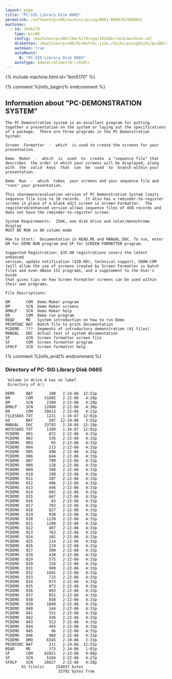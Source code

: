 ```yaml
---
layout: page
title: "PC-SIG Library Disk #665"
permalink: /software/pcx86/sw/misc/pcsig/0001-0999/DISK0665/
machines:
  - id: ibm5170
    type: pcx86
    config: /machines/pcx86/ibm/5170/cga/1024kb/rev3/machine.xml
    diskettes: /machines/pcx86/diskettes.json,/disks/pcsigdisks/pcx86/diskettes.json
    autoGen: true
    autoMount:
      B: "PC-SIG Library Disk 0665"
    autoType: $date\r$time\rB:\rDIR\r
---
```


{% include machine.html id="ibm5170" %}

{% comment %}info_begin{% endcomment %}

## Information about "PC-DEMONSTRATION SYSTEM"

    The PC Demonstration system is an excellent program for putting
    together a presentation on the system or laying out the specifications
    of a package.  There are three programs in the PC Demonstration System:
    
    Screen  Formatter  -  which  is used to create the screens for your
    presentation.
    
    Demo  Maker  -  which  is  used  to  create  a "sequence file" that
    describes  the order in which your screens will be displayed, along
    with  the  valid  keys  that  can  be  used  to  branch within your
    presentation.
    
    Demo  Run  -  which  takes  your screens and your sequence file and
    "runs" your presentation.
    
    This shareware/evaluation version of PC Demonstration System limits
    sequence file size to 10 records.  It also has a reminder-to-register
    screen in place of a blank edit screen in Screen Formatter.  The
    registered/enhanced version allows sequence files of 450 records and
    does not have the reminder-to-register screen.
    
    System Requirements:  256K, one disk drive and color/monochrome display
    MUST BE RUN in 80 column mode
    
    How to Start:  Documentation in READ.ME and MANUAL.DOC. To run, enter
    DR for DEMO RUN program and SF for SCREEN FORMATTER program.
    
    Suggested Registration: $35.00 registrations covers the latest enhanced
    version, update notification ($10.00), technical support, SHOW.COM
    (will allow the use of screens created by Screen Formatter in batch
    files and even dBase III programs, and a supplement to the User's Guide
    that gives tips on how Screen Formatter screens can be used within
    their own programs.
    
    File Descriptions:
    
    DM       COM  Demo Maker program
    DM       SCN  Demo Maker screens
    DMHLP    SCN  Demo Maker help
    DR       COM  Demo run program
    READ     ME   System introduction on how to run Demo
    PRINTDOC BAT  Batch file to print documentation
    PCDEMO   ???  Segments of introductory demonstration (41 files)
    MANUAL   DOC  Actual text of system documentation
    SF       SCN  Screen formatter screen file
    SF       COM  Screen formatter program
    SFHLP    SCN  Screen formatter help
{% comment %}info_end{% endcomment %}


### Directory of PC-SIG Library Disk 0665

     Volume in drive A has no label
     Directory of A:\

    DEMO     BAT       100   2-24-86  12:51p
    DM       COM     51685   2-22-86   4:20p
    DM       SCN      2300   2-22-86   4:29p
    DMHLP    SCN     12808   2-22-86   4:30p
    DR       COM     20612   2-22-86   4:21p
    FILES665 TXT      1221   1-16-87  12:02p
    GO       BAT       597  12-19-86   3:55p
    MANUAL   DOC     33792   2-24-86  12:19p
    NOTES665 TXT      1399   1-16-87  12:02p
    PCDEMO   001       872   2-22-86   4:33p
    PCDEMO   002       535   2-22-86   4:33p
    PCDEMO   003        65   2-22-86   4:33p
    PCDEMO   004       213   2-22-86   4:33p
    PCDEMO   005       490   2-22-86   4:33p
    PCDEMO   006       644   2-22-86   4:33p
    PCDEMO   007       709   2-22-86   4:33p
    PCDEMO   008       128   2-22-86   4:33p
    PCDEMO   009       168   2-22-86   4:33p
    PCDEMO   010       198   2-22-86   4:33p
    PCDEMO   011       207   2-22-86   4:33p
    PCDEMO   012       406   2-22-86   4:33p
    PCDEMO   013       446   2-22-86   4:33p
    PCDEMO   014       602   2-22-86   4:33p
    PCDEMO   015       667   2-22-86   4:33p
    PCDEMO   016        83   2-22-86   4:33p
    PCDEMO   017       702   2-22-86   4:33p
    PCDEMO   018       827   2-22-86   4:33p
    PCDEMO   019       938   2-22-86   4:33p
    PCDEMO   020      1120   2-22-86   4:33p
    PCDEMO   021      1288   2-22-86   4:33p
    PCDEMO   022       887   2-22-86   4:33p
    PCDEMO   023       763   2-22-86   4:33p
    PCDEMO   024       102   2-22-86   4:33p
    PCDEMO   025       214   2-22-86   4:33p
    PCDEMO   026       219   2-22-86   4:33p
    PCDEMO   027       300   2-22-86   4:33p
    PCDEMO   028       430   2-22-86   4:33p
    PCDEMO   029       575   2-22-86   4:33p
    PCDEMO   030       156   2-22-86   4:33p
    PCDEMO   031       909   2-22-86   4:33p
    PCDEMO   032      1041   2-22-86   4:33p
    PCDEMO   033       715   2-22-86   4:33p
    PCDEMO   034       873   2-22-86   4:33p
    PCDEMO   035       872   2-22-86   4:33p
    PCDEMO   036       893   2-22-86   4:33p
    PCDEMO   037       851   2-22-86   4:33p
    PCDEMO   038       858   2-22-86   4:33p
    PCDEMO   039      1049   2-22-86   4:33p
    PCDEMO   040       144   2-22-86   4:33p
    PCDEMO   041       331   2-22-86   4:33p
    PCDEMO   042       436   2-22-86   4:33p
    PCDEMO   043       513   2-22-86   4:33p
    PCDEMO   044       443   2-22-86   4:33p
    PCDEMO   045        96   2-22-86   4:33p
    PCDEMO   046       984   2-22-86   4:33p
    PCDEMO   DMO      6345   2-10-86   3:33p
    PRINTDOC BAT       211   2-24-86  12:55p
    READ     ME        373   2-24-86   1:01p
    SF       COM     62821   2-23-86   9:00p
    SF       SCN      5184   2-22-86   4:27p
    SFHLP    SCN     28627   2-22-86   4:28p
           61 file(s)     254037 bytes
                           33792 bytes free
